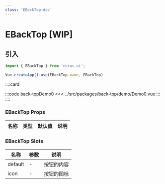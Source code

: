 ```yaml
---
class: 'EBackTop-doc'
---
```

# EBackTop [WIP]

## 引入

```javascript
import { EBackTop } from 'eurus-ui';

Vue.createApp().use(EBackTop.name, EBackTop)
```
::::card

:::code back-topDemo0
<<< ../src/packages/back-top/demo/Demo0.vue
:::
::::

### EBackTop Props

| 名称 | 类型 | 默认值 | 说明 |
| --- | --- | --- | --- |



###  EBackTop Slots

| 名称    | 参数 | 说明       |
| ------- | ---- | ---------- |
| default | -    | 按钮的内容 |
| icon    | -    | 按钮的图标 |
